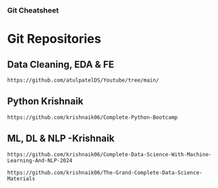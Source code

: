 ### Git Cheatsheet

# Git Repositories

## Data Cleaning, EDA & FE
```
https://github.com/atulpatelDS/Youtube/tree/main/
```
## Python Krishnaik
```
https://github.com/krishnaik06/Complete-Python-Bootcamp 
```
## ML, DL & NLP -Krishnaik
```
https://github.com/krishnaik06/Complete-Data-Science-With-Machine-Learning-And-NLP-2024

https://github.com/krishnaik06/The-Grand-Complete-Data-Science-Materials

